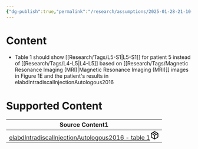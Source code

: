 ```yaml
---
{"dg-publish":true,"permalink":"/research/assumptions/2025-01-28-21-10-33/","updated":"2025-01-28T21:10:33-05:00"}
---
```


# Content
- Table 1 should show [[Research/Tags/L5-S1\|L5-S1]] for patient 5 instead of [[Research/Tags/L4-L5\|L4-L5]] based on [[Research/Tags/Magnetic Resonance Imaging (MRI)\|Magnetic Resonance Imaging (MRI)]] images in Figure 1E and the patient's results in elabdIntradiscalInjectionAutologous2016
# Supported Content
<div><table class="dataview table-view-table"><thead class="table-view-thead"><tr class="table-view-tr-header"><th class="table-view-th"><span>Source Content</span><span class="dataview small-text">1</span></th></tr></thead><tbody class="table-view-tbody"><tr><td><span><a data-tooltip-position="top" aria-label="Research/Source Content/elabdIntradiscalInjectionAutologous2016 - table 1.md" data-href="Research/Source Content/elabdIntradiscalInjectionAutologous2016 - table 1.md" href="Research/Source Content/elabdIntradiscalInjectionAutologous2016 - table 1.md" class="internal-link" target="_blank" rel="noopener nofollow" fileclass-name="Research Links">elabdIntradiscalInjectionAutologous2016 - table 1</a><a class="metadata-menu fileclass-icon"><svg xmlns="http://www.w3.org/2000/svg" width="24" height="24" viewBox="0 0 24 24" fill="none" stroke="currentColor" stroke-width="2" stroke-linecap="round" stroke-linejoin="round" class="svg-icon lucide-package"><path d="m7.5 4.27 9 5.15"></path><path d="M21 8a2 2 0 0 0-1-1.73l-7-4a2 2 0 0 0-2 0l-7 4A2 2 0 0 0 3 8v8a2 2 0 0 0 1 1.73l7 4a2 2 0 0 0 2 0l7-4A2 2 0 0 0 21 16Z"></path><path d="m3.3 7 8.7 5 8.7-5"></path><path d="M12 22V12"></path></svg></a></span></td></tr></tbody></table></div>


